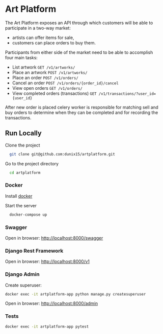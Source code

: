 
# Art Platform

The Art Platform exposes an API through which customers will be able to participate in a two-way market:
- artists can offer items for sale,
- customers can place orders to buy them.


Participants from either side of the market need to be able to accomplish four main tasks:
- List artwork `GET /v1/artworks/`
- Place an artwork `POST /v1/artworks/`
- Place an order `POST /v1/orders/`
- Cancel an order `POST /v1/orders/{order_id}/cancel`
- View open orders `GET /v1/orders/`
- View completed orders (transactions) `GET /v1/transactions/?user_id={user_id}`

After new order is placed celery worker is responsible for matching sell and buy orders to determine 
when they can be completed and for recording the transactions.

## Run Locally

Clone the project

```bash
  git clone git@github.com:dunix15/artplatform.git
```

Go to the project directory

```bash
  cd artplatform
```

### Docker
Install [docker](https://docs.docker.com/engine/install/)


Start the server

```bash
  docker-compose up
```

### Swagger
Open in browser:
[http://localhost:8000/swagger
](http://localhost:8000/swagger)


### Django Rest Framework
Open in browser:
[http://localhost:8000/v1
](http://localhost:8000/v1)

### Django Admin
Create superuser:
```bash
docker exec -it artplatform-app python manage.py createsuperuser
```
Open in browser:
[http://localhost:8000/admin
](http://localhost:8000/admin)

### Tests
```bash
docker exec -it artplatform-app pytest
```
